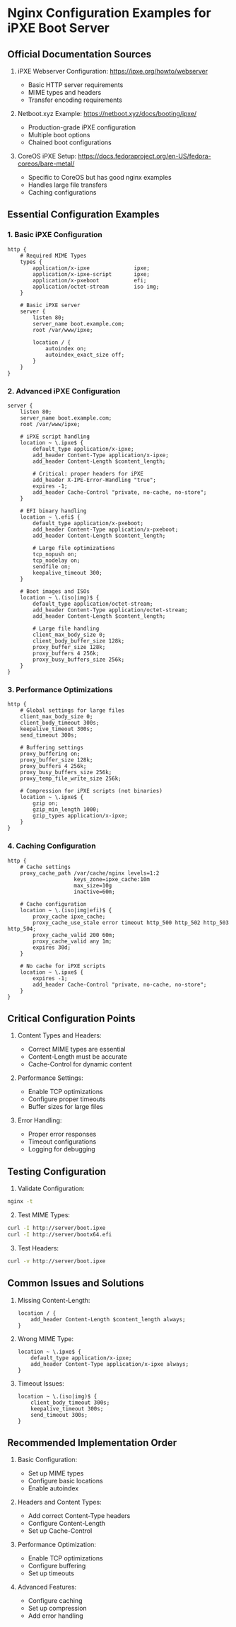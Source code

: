 # Nginx Configuration Examples for iPXE Boot Server

## Official Documentation Sources

1. iPXE Webserver Configuration: https://ipxe.org/howto/webserver
   - Basic HTTP server requirements
   - MIME types and headers
   - Transfer encoding requirements

2. Netboot.xyz Example: https://netboot.xyz/docs/booting/ipxe/
   - Production-grade iPXE configuration
   - Multiple boot options
   - Chained boot configurations

3. CoreOS iPXE Setup: https://docs.fedoraproject.org/en-US/fedora-coreos/bare-metal/
   - Specific to CoreOS but has good nginx examples
   - Handles large file transfers
   - Caching configurations

## Essential Configuration Examples

### 1. Basic iPXE Configuration
```nginx
http {
    # Required MIME Types
    types {
        application/x-ipxe              ipxe;
        application/x-ipxe-script       ipxe;
        application/x-pxeboot           efi;
        application/octet-stream        iso img;
    }

    # Basic iPXE server
    server {
        listen 80;
        server_name boot.example.com;
        root /var/www/ipxe;

        location / {
            autoindex on;
            autoindex_exact_size off;
        }
    }
}
```

### 2. Advanced iPXE Configuration
```nginx
server {
    listen 80;
    server_name boot.example.com;
    root /var/www/ipxe;

    # iPXE script handling
    location ~ \.ipxe$ {
        default_type application/x-ipxe;
        add_header Content-Type application/x-ipxe;
        add_header Content-Length $content_length;
        
        # Critical: proper headers for iPXE
        add_header X-IPE-Error-Handling "true";
        expires -1;
        add_header Cache-Control "private, no-cache, no-store";
    }

    # EFI binary handling
    location ~ \.efi$ {
        default_type application/x-pxeboot;
        add_header Content-Type application/x-pxeboot;
        add_header Content-Length $content_length;
        
        # Large file optimizations
        tcp_nopush on;
        tcp_nodelay on;
        sendfile on;
        keepalive_timeout 300;
    }

    # Boot images and ISOs
    location ~ \.(iso|img)$ {
        default_type application/octet-stream;
        add_header Content-Type application/octet-stream;
        add_header Content-Length $content_length;
        
        # Large file handling
        client_max_body_size 0;
        client_body_buffer_size 128k;
        proxy_buffer_size 128k;
        proxy_buffers 4 256k;
        proxy_busy_buffers_size 256k;
    }
}
```

### 3. Performance Optimizations
```nginx
http {
    # Global settings for large files
    client_max_body_size 0;
    client_body_timeout 300s;
    keepalive_timeout 300s;
    send_timeout 300s;

    # Buffering settings
    proxy_buffering on;
    proxy_buffer_size 128k;
    proxy_buffers 4 256k;
    proxy_busy_buffers_size 256k;
    proxy_temp_file_write_size 256k;

    # Compression for iPXE scripts (not binaries)
    location ~ \.ipxe$ {
        gzip on;
        gzip_min_length 1000;
        gzip_types application/x-ipxe;
    }
}
```

### 4. Caching Configuration
```nginx
http {
    # Cache settings
    proxy_cache_path /var/cache/nginx levels=1:2 
                     keys_zone=ipxe_cache:10m
                     max_size=10g 
                     inactive=60m;

    # Cache configuration
    location ~ \.(iso|img|efi)$ {
        proxy_cache ipxe_cache;
        proxy_cache_use_stale error timeout http_500 http_502 http_503 http_504;
        proxy_cache_valid 200 60m;
        proxy_cache_valid any 1m;
        expires 30d;
    }

    # No cache for iPXE scripts
    location ~ \.ipxe$ {
        expires -1;
        add_header Cache-Control "private, no-cache, no-store";
    }
}
```

## Critical Configuration Points

1. Content Types and Headers:
   - Correct MIME types are essential
   - Content-Length must be accurate
   - Cache-Control for dynamic content

2. Performance Settings:
   - Enable TCP optimizations
   - Configure proper timeouts
   - Buffer sizes for large files

3. Error Handling:
   - Proper error responses
   - Timeout configurations
   - Logging for debugging

## Testing Configuration

1. Validate Configuration:
```bash
nginx -t
```

2. Test MIME Types:
```bash
curl -I http://server/boot.ipxe
curl -I http://server/bootx64.efi
```

3. Test Headers:
```bash
curl -v http://server/boot.ipxe
```

## Common Issues and Solutions

1. Missing Content-Length:
   ```nginx
   location / {
       add_header Content-Length $content_length always;
   }
   ```

2. Wrong MIME Type:
   ```nginx
   location ~ \.ipxe$ {
       default_type application/x-ipxe;
       add_header Content-Type application/x-ipxe always;
   }
   ```

3. Timeout Issues:
   ```nginx
   location ~ \.(iso|img)$ {
       client_body_timeout 300s;
       keepalive_timeout 300s;
       send_timeout 300s;
   }
   ```

## Recommended Implementation Order

1. Basic Configuration:
   - Set up MIME types
   - Configure basic locations
   - Enable autoindex

2. Headers and Content Types:
   - Add correct Content-Type headers
   - Configure Content-Length
   - Set up Cache-Control

3. Performance Optimization:
   - Enable TCP optimizations
   - Configure buffering
   - Set up timeouts

4. Advanced Features:
   - Configure caching
   - Set up compression
   - Add error handling
